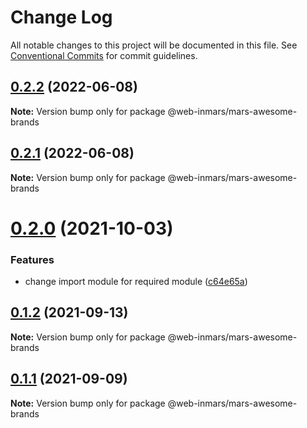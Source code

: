 # Change Log

All notable changes to this project will be documented in this file.
See [Conventional Commits](https://conventionalcommits.org) for commit guidelines.

## [0.2.2](https://github.com/MarsGotta/web-inmars/compare/@web-inmars/mars-awesome-brands@0.2.1...@web-inmars/mars-awesome-brands@0.2.2) (2022-06-08)

**Note:** Version bump only for package @web-inmars/mars-awesome-brands





## [0.2.1](https://github.com/MarsGotta/web-inmars/compare/@web-inmars/mars-awesome-brands@0.2.0...@web-inmars/mars-awesome-brands@0.2.1) (2022-06-08)

**Note:** Version bump only for package @web-inmars/mars-awesome-brands





# [0.2.0](https://github.com/MarsGotta/web-inmars/compare/@web-inmars/mars-awesome-brands@0.1.2...@web-inmars/mars-awesome-brands@0.2.0) (2021-10-03)


### Features

* change import module for required module ([c64e65a](https://github.com/MarsGotta/web-inmars/commit/c64e65adf161b8679b774dc9e6eb517f9dd0174a))





## [0.1.2](https://github.com/MarsGotta/web-inmars/compare/@web-inmars/mars-awesome-brands@0.1.1...@web-inmars/mars-awesome-brands@0.1.2) (2021-09-13)

**Note:** Version bump only for package @web-inmars/mars-awesome-brands





## [0.1.1](https://github.com/MarsGotta/web-inmars/compare/@web-inmars/mars-awesome-brands@0.1.0...@web-inmars/mars-awesome-brands@0.1.1) (2021-09-09)

**Note:** Version bump only for package @web-inmars/mars-awesome-brands
